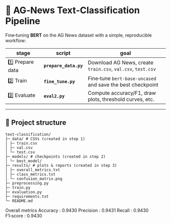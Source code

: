 # 📰 AG‑News Text‑Classification Pipeline

Fine‑tuning **BERT** on the AG News dataset with a simple, reproducible workflow:

| stage | script | goal |
|-------|--------|------|
| 1️⃣ Prepare data | **`prepare_data.py`** | Download AG News, create `train.csv`, `val.csv`, `test.csv` |
| 2️⃣ Train | **`fine_tune.py`** | Fine‑tune `bert‑base‑uncased` and save the best checkpoint |
| 3️⃣ Evaluate | **`eval2.py`** | Compute accuracy/F1, draw plots, threshold curves, etc. |

---

## 📂 Project structure
```
text-classification/
├─ data/ # CSVs (created in step 1)
│ ├─ train.csv
│ ├─ val.csv
│ └─ test.csv
├─ models/ # checkpoints (created in step 2)
│ └─ best_model/
├─ results/ # plots & reports (created in step 3)
│ ├─ overall_metrics.txt
│ ├─ class_metrics.txt
│ └─ confusion_matrix.png
├─ preprocessing.py
├─ train.py
├─ evaluation.py
├─ requirements.txt
└─ README.md
```

Overall metrics
Accuracy  : 0.9430
Precision : 0.9431
Recall    : 0.9430
F1‑score  : 0.9430

